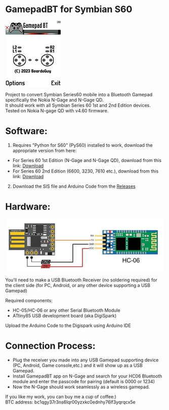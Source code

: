# GamepadBT for Symbian S60
![Screenshot_N-Gage_QD](https://github.com/BeardoGuy/GamepadBT/blob/main/Screenshots/Scr.%20shot.Main.jpg?raw=true)

Project to convert Symbian Series60 mobile into a Bluetooth Gamepad specifically the Nokia N-Gage and N-Gage QD.  
It should work with all Symbian Series 60 1st and 2nd Edition devices.  
Tested on Nokia N-gage QD with v4.60 firmware.

# Software:
1) Requires "Python for S60" (PyS60) installed to work, download the appropriate version from here:
* For Series 60 1st Edition (N-Gage and N-Gage QD), download from this link: [Download](https://sourceforge.net/projects/pys60/files/pys60/1.3.1/PythonForS60_1stEd_1_3_1.SIS/download)  
* For Series 60 2nd Edition (6600, 3230, 7610 etc.), download from this link: [Download](https://sourceforge.net/projects/pys60/files/pys60/1.3.23/PythonForS60_1_3_23_2ndEd.SIS/download)  

2) Download the SIS file and Arduino Code from the [Releases](https://github.com/BeardoGuy/GamepadBT/releases/) 

# Hardware:
![Wiring_diagram_Digispark_HC06](https://github.com/BeardoGuy/GamepadBT/blob/main/Schematics/Digispark_Wiring_Diagram-001.jpg?raw=true)

You'll need to make a USB Bluetooth Receiver (no soldering required) for the client side (for PC, Android, or any other device supporting a USB Gamepad)

Required components:
* HC-05/HC-06 or any other Serial Bluetooth Module
* ATtiny85 USB development board (aka DigiSpark)  

Upload the Arduino Code to the Digispark using Arduino IDE

# Connection Process:
* Plug the receiver you made into any USB Gamepad supporting device (PC, Android, Game console,etc.) and it will show up as a USB Gamepad. 
* Install GamepadBT app on N-Gage and search for your HC06 Bluetooth module and enter the passcode for pairing (default is 0000 or 1234)  
* Now the N-Gage should work seamlessly as a wireless gamepad.  


If you like my work, you can buy me a cup of coffee:)  
BTC address: bc1qgy37r3ns6lqr00yzxkc0ednhy76lf3yqrqcx5e
